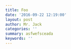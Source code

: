 ```yaml
---
title: Foo
date: '2016-09-22 12:19:00'
layout: post
author: Mr. Jack
categories: ''
summary: asfwefsceada
keywords: ''
---
```

